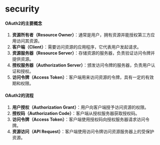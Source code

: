 # security

#### OAuth2的主要概念

1. **资源所有者（Resource Owner）**：通常是用户，拥有资源并能授权第三方应用访问其资源。
2. **客户端（Client）**：需要访问资源的应用程序，它代表用户发起请求。
3. **资源服务器（Resource Server）**：存储资源的服务器，负责验证访问令牌并提供资源。
4. **授权服务器（Authorization Server）**：颁发访问令牌的服务器，负责用户认证和授权。
5. **访问令牌（Access Token）**：客户端用来访问资源的令牌，具有一定的有效期和权限。

#### OAuth2的流程

1. **用户授权（Authorization Grant）**：用户向客户端授予访问资源的权限。
2. **授权码（Authorization Code）**：客户端从授权服务器获取授权码。
3. **访问令牌（Access Token）**：客户端使用授权码向授权服务器请求访问令牌。
4. **资源访问（API Request）**：客户端使用访问令牌访问资源服务器上的受保护资源。
